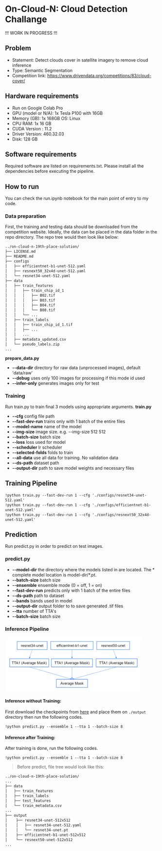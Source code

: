 # On-Cloud-N: Cloud Detection Challange

!!! WORK IN PROGRESS !!!

## Problem
* Statement: Detect clouds cover in satellite imagery to remove cloud inference
* Type: Semantic Segmentation
* Competition link: https://www.drivendata.org/competitions/83/cloud-cover/

## Hardware requirements
- Run on Google Colab Pro
- GPU (model or N/A): 1x Tesla P100 with 16GB 
- Memory (GB): 1x 168GB
 OS: Linux
- CPU RAM: 1x 16 GB
- CUDA Version : 11.2
- Driver Version: 460.32.03
- Disk: 128 GB

## Software requirements
Required software are listed on requirements.txt. Please install all the dependencies before executing the pipeline.

## How to run
You can check the run.ipynb notebook for the main point of entry to my code.

### Data preparation
First, the training and testing data should be downloaded from the competition website. Ideally, the data can be placed in the data folder in the repo directory. The repo tree would then look like below:

```
../on-cloud-n-19th-place-solution/
├── LICENSE.md
├── README.md
├── configs
│   ├── efficientnet-b1-unet-512.yaml
│   ├── resnext50_32x4d-unet-512.yaml
│   └── resnet34-unet-512.yaml
├── data
│   ├── train_features
│   │   ├── train_chip_id_1
│   │   │   ├── B02.tif
│   │   │   ├── B03.tif
│   │   │   ├── B04.tif
│   │   │   └── B08.tif
│   │   └── ...
│   ├── train_labels
│   │   ├── train_chip_id_1.tif
│   │   ├── ...
│   │   ...
│   ├── metadata_updated.csv
│   └── pseudo_labels.zip
...

```

**prepare_data.py**
- **--data-dir** directory for raw data (unprocessed images), default 'data/raw'
- **--debug** uses only 100 images for processing if this mode id used
- **--infer-only** generates images only for test 


### Training
Run train.py to train final 3 models using appropriate arguments.
**train.py**
- **--cfg** config file path
- **--fast-dev-run** trains only with 1 batch of the entire files
- **--model-name** name of the model
- **--img-size** image size. e.g. --img-size 512 512
- **--batch-size** batch size
- **--loss** loss used for model
- **--scheduler** lr scheduler
- **--selected-folds** folds to train
- **--all-data** use all data for training. No validation data
- **--ds-path** dataset path
- **--output-dir** path to save model weights and necessary files


## Training Pipeline

```
!python train.py --fast-dev-run 1 --cfg './configs/resnet34-unet-512.yaml'
!python train.py --fast-dev-run 1 --cfg './configs/efficientnet-b1-unet-512.yaml'
!python train.py --fast-dev-run 1 --cfg './configs/resnext50_32x4d-unet-512.yaml'
```

## Prediction
Run predict.py in order to predict on test images.

### predict.py
- **--model-dir** the directory where the models listed in are located. The * complete model location is model-dir/*.pt.
- **--batch-size** batch size
- **--ensemble** ensemble mode (0 = off, 1 = on)
- **--fast-dev-run** predicts only with 1 batch of the entire files
- **--ds-path** path to dataset
- **--bands** bands used in model
- **--output-dir** output folder to to save generated .tif files
- **--tta** number of TTA's
- **--batch-size** batch size

### Inference Pipeline

<img src="assets/inference_pipeline.png" alt="inference_pipeline" width="450"/>

#### **Inference without Training:**
First download the checkpoints from [here](https://www.kaggle.com/maxschfer/ocn-checkpoints) and place them on `./output` directory then run the following codes.
```
!python predict.py --ensemble 1 --tta 1 --batch-size 8
```

#### **Inference after Training:**
After training is done, run the following codes.
```
!python predict.py --ensemble 1 --tta 1 --batch-size 8
```

> Before predict, file tree would look like this:
```
../on-cloud-n-19th-place-solution/
...
├── data
│   ├── train_features
│   ├── train_labels
│   ├── test_features
│   └── train_metadata.csv
...
├── output
│    ├── resnet34-unet-512x512
│    │   ├── resnet34-unet-512.yaml
│    │   └── resnet34-unet.pt
│    ├── efficientnet-b1-unet-512x512
│    └── resnext50-unet-512x512
...
 
```
